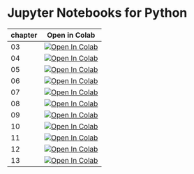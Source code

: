 # Jupyter Notebooks for Python
chapter|Open in Colab
--|--
03|[![Open In Colab](https://colab.research.google.com/assets/colab-badge.svg)](https://colab.research.google.com/github/taroyabuki/fromzero/blob/master/code/Python-notebook/ch03/03.ipynb)
04|[![Open In Colab](https://colab.research.google.com/assets/colab-badge.svg)](https://colab.research.google.com/github/taroyabuki/fromzero/blob/master/code/Python-notebook/ch04/04.ipynb)
05|[![Open In Colab](https://colab.research.google.com/assets/colab-badge.svg)](https://colab.research.google.com/github/taroyabuki/fromzero/blob/master/code/Python-notebook/ch05/05.ipynb)
06|[![Open In Colab](https://colab.research.google.com/assets/colab-badge.svg)](https://colab.research.google.com/github/taroyabuki/fromzero/blob/master/code/Python-notebook/ch06/06.ipynb)
07|[![Open In Colab](https://colab.research.google.com/assets/colab-badge.svg)](https://colab.research.google.com/github/taroyabuki/fromzero/blob/master/code/Python-notebook/ch07/07.ipynb)
08|[![Open In Colab](https://colab.research.google.com/assets/colab-badge.svg)](https://colab.research.google.com/github/taroyabuki/fromzero/blob/master/code/Python-notebook/ch08/08.ipynb)
09|[![Open In Colab](https://colab.research.google.com/assets/colab-badge.svg)](https://colab.research.google.com/github/taroyabuki/fromzero/blob/master/code/Python-notebook/ch09/09.ipynb)
10|[![Open In Colab](https://colab.research.google.com/assets/colab-badge.svg)](https://colab.research.google.com/github/taroyabuki/fromzero/blob/master/code/Python-notebook/ch10/10.ipynb)
11|[![Open In Colab](https://colab.research.google.com/assets/colab-badge.svg)](https://colab.research.google.com/github/taroyabuki/fromzero/blob/master/code/Python-notebook/ch11/11.ipynb)
12|[![Open In Colab](https://colab.research.google.com/assets/colab-badge.svg)](https://colab.research.google.com/github/taroyabuki/fromzero/blob/master/code/Python-notebook/ch12/12.ipynb)
13|[![Open In Colab](https://colab.research.google.com/assets/colab-badge.svg)](https://colab.research.google.com/github/taroyabuki/fromzero/blob/master/code/Python-notebook/ch13/13.ipynb)
